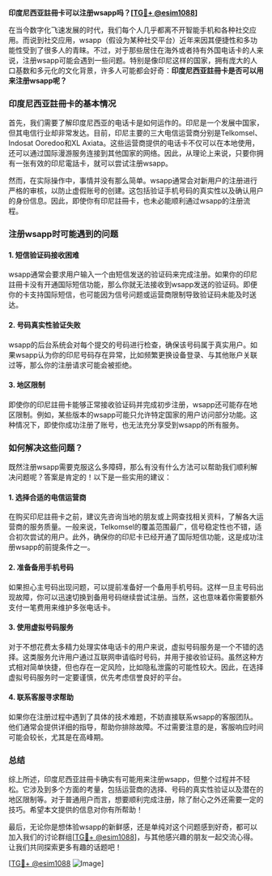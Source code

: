**印度尼西亚註冊卡可以注册wsapp吗？[[TG💪+ @esim1088](https://t.me/s/esim1088)]**

在当今数字化飞速发展的时代，我们每个人几乎都离不开智能手机和各种社交应用。而说到社交应用，wsapp（假设为某种社交平台）近年来因其便捷性和多功能性受到了很多人的青睐。不过，对于那些居住在海外或者持有外国电话卡的人来说，注册wsapp可能会遇到一些问题。特别是像印尼这样的国家，拥有庞大的人口基数和多元化的文化背景，许多人可能都会好奇：**印度尼西亚註冊卡是否可以用来注册wsapp呢？**

### 印度尼西亚註冊卡的基本情况

首先，我们需要了解印度尼西亚的电话卡是如何运作的。印尼是一个发展中国家，但其电信行业却非常发达。目前，印尼主要的三大电信运营商分别是Telkomsel、Indosat Ooredoo和XL Axiata。这些运营商提供的电话卡不仅可以在本地使用，还可以通过国际漫游服务连接到其他国家的网络。因此，从理论上来说，只要你拥有一张有效的印尼電話卡，就可以尝试注册wsapp。

然而，在实际操作中，事情并没有那么简单。wsapp通常会对新用户的注册进行严格的审核，以防止虚假账号的创建。这包括验证手机号码的真实性以及确认用户的身份信息。因此，即使你有印尼註冊卡，也未必能顺利通过wsapp的注册流程。

### 注册wsapp时可能遇到的问题

#### 1. **短信验证码接收困难**
   wsapp通常会要求用户输入一个由短信发送的验证码来完成注册。如果你的印尼註冊卡没有开通国际短信功能，那么你就无法接收到wsapp发送的验证码。即便你的卡支持国际短信，也可能因为信号问题或运营商限制导致验证码未能及时送达。

#### 2. **号码真实性验证失败**
   wsapp的后台系统会对每个提交的号码进行检查，确保该号码属于真实用户。如果wsapp认为你的印尼号码存在异常，比如频繁更换设备登录、与其他账户关联过等，那么你的注册请求可能会被拒绝。

#### 3. **地区限制**
   即使你的印尼註冊卡能够正常接收验证码并完成初步注册，wsapp还可能存在地区限制。例如，某些版本的wsapp可能只允许特定国家的用户访问部分功能。这种情况下，即使你成功注册了账号，也无法充分享受到wsapp的所有服务。

### 如何解决这些问题？

既然注册wsapp需要克服这么多障碍，那么有没有什么方法可以帮助我们顺利解决问题呢？答案是肯定的！以下是一些实用的建议：

#### 1. **选择合适的电信运营商**
   在购买印尼註冊卡之前，建议先咨询当地的朋友或上网查找相关资料，了解各大运营商的服务质量。一般来说，Telkomsel的覆盖范围最广，信号稳定性也不错，适合初次尝试的用户。此外，确保你的印尼卡已经开通了国际短信功能，这是成功注册wsapp的前提条件之一。

#### 2. **准备备用手机号码**
   如果担心主号码出现问题，可以提前准备好一个备用手机号码。这样一旦主号码出现故障，你可以迅速切换到备用号码继续尝试注册。当然，这也意味着你需要额外支付一笔费用来维护多张电话卡。

#### 3. **使用虚拟号码服务**
   对于不想花费太多精力处理实体电话卡的用户来说，虚拟号码服务是一个不错的选择。这类服务允许用户通过互联网申请临时号码，并用于接收验证码。虽然这种方式相对简单快捷，但也存在一定风险，比如隐私泄露的可能性较大。因此，在选择虚拟号码服务时一定要谨慎，优先考虑信誉良好的平台。

#### 4. **联系客服寻求帮助**
   如果你在注册过程中遇到了具体的技术难题，不妨直接联系wsapp的客服团队。他们通常会提供详细的指导，帮助你排除故障。不过需要注意的是，客服响应时间可能会较长，尤其是在高峰期。

### 总结

综上所述，印度尼西亚註冊卡确实有可能用来注册wsapp，但整个过程并不轻松。它涉及到多个方面的考量，包括运营商的选择、号码的真实性验证以及潜在的地区限制等。对于普通用户而言，想要顺利完成注册，除了耐心之外还需要一定的技巧。希望本文提供的信息对你有所帮助！

最后，无论你是想体验wsapp的新鲜感，还是单纯对这个问题感到好奇，都可以加入我们的讨论群组[[TG💪+ @esim1088](https://t.me/s/esim1088)]，与其他感兴趣的朋友一起交流心得。让我们共同探索更多有趣的话题吧！

[[TG💪+ @esim1088](https://t.me/s/esim1088) ![Image](https://i.postimg.cc/4NQfJmqS/Snipaste-2025-05-13-00-14-12.png)]